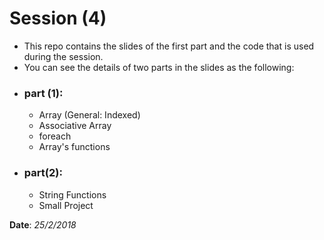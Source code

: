 # Session (4)

- This repo contains the slides of the first part and the code that is used during the session.
- You can see the details of two parts in the slides as the following:

* ### part (1):
  * Array (General: Indexed)
  * Associative Array
  * foreach
  * Array's functions
  
* ### part(2):
  * String Functions
  * Small Project
    

**Date**: *25/2/2018*
